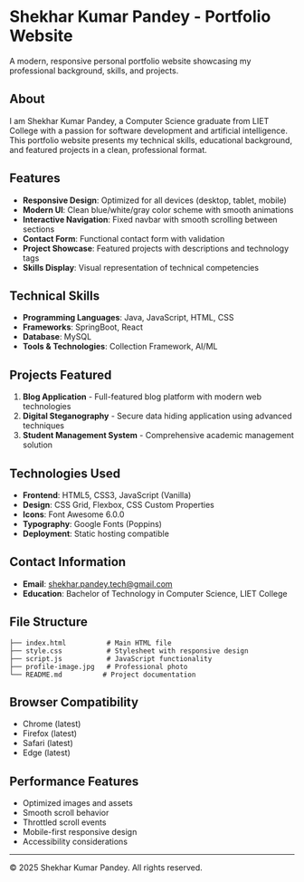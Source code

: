 # Shekhar Kumar Pandey - Portfolio Website

A modern, responsive personal portfolio website showcasing my professional background, skills, and projects.

## About

I am Shekhar Kumar Pandey, a Computer Science graduate from LIET College with a passion for software development and artificial intelligence. This portfolio website presents my technical skills, educational background, and featured projects in a clean, professional format.

## Features

- **Responsive Design**: Optimized for all devices (desktop, tablet, mobile)
- **Modern UI**: Clean blue/white/gray color scheme with smooth animations
- **Interactive Navigation**: Fixed navbar with smooth scrolling between sections
- **Contact Form**: Functional contact form with validation
- **Project Showcase**: Featured projects with descriptions and technology tags
- **Skills Display**: Visual representation of technical competencies

## Technical Skills

- **Programming Languages**: Java, JavaScript, HTML, CSS
- **Frameworks**: SpringBoot, React
- **Database**: MySQL
- **Tools & Technologies**: Collection Framework, AI/ML

## Projects Featured

1. **Blog Application** - Full-featured blog platform with modern web technologies
2. **Digital Steganography** - Secure data hiding application using advanced techniques
3. **Student Management System** - Comprehensive academic management solution

## Technologies Used

- **Frontend**: HTML5, CSS3, JavaScript (Vanilla)
- **Design**: CSS Grid, Flexbox, CSS Custom Properties
- **Icons**: Font Awesome 6.0.0
- **Typography**: Google Fonts (Poppins)
- **Deployment**: Static hosting compatible

## Contact Information

- **Email**: shekhar.pandey.tech@gmail.com
- **Education**: Bachelor of Technology in Computer Science, LIET College

## File Structure

```
├── index.html          # Main HTML file
├── style.css           # Stylesheet with responsive design
├── script.js           # JavaScript functionality
├── profile-image.jpg   # Professional photo
└── README.md          # Project documentation
```

## Browser Compatibility

- Chrome (latest)
- Firefox (latest)
- Safari (latest)
- Edge (latest)

## Performance Features

- Optimized images and assets
- Smooth scroll behavior
- Throttled scroll events
- Mobile-first responsive design
- Accessibility considerations

---

© 2025 Shekhar Kumar Pandey. All rights reserved.